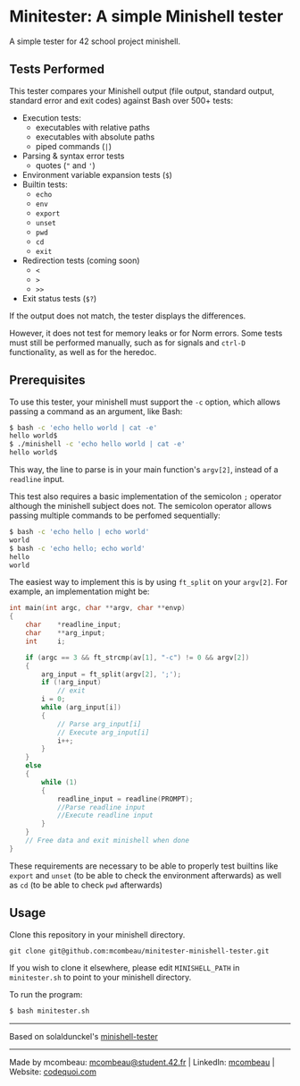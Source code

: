 # Minitester: A simple Minishell tester
A simple tester for 42 school project minishell.

## Tests Performed

This tester compares your Minishell output (file output, standard output, standard error and exit codes) against Bash over 500+ tests:

* Execution tests:
	* executables with relative paths
	* executables with absolute paths
	* piped commands (`|`)
* Parsing & syntax error tests
	* quotes (`"` and `'`)
* Environment variable expansion tests (`$`)
* Builtin tests:
	* `echo`
	* `env`
	* `export`
	* `unset`
	* `pwd`
	* `cd`
	* `exit`
* Redirection tests (coming soon)
	* `<`
	* `>`
	* `>>`
* Exit status tests (`$?`)

If the output does not match, the tester displays the differences.

However, it does not test for memory leaks or for Norm errors. Some tests must still be performed manually, such as for signals and `ctrl-D` functionality, as well as for the heredoc.

## Prerequisites

To use this tester, your minishell must support the `-c` option, which allows passing a command as an argument, like Bash:

```bash
$ bash -c 'echo hello world | cat -e'
hello world$
$ ./minishell -c 'echo hello world | cat -e'
hello world$
```

This way, the line to parse is in your main function's `argv[2]`, instead of a `readline` input.

This test also requires a basic implementation of the semicolon `;` operator although the minishell subject does not. The semicolon operator allows passing multiple commands to be perfomed sequentially:

```Bash
$ bash -c 'echo hello | echo world'
world
$ bash -c 'echo hello; echo world'
hello
world
```

The easiest way to implement this is by using `ft_split` on your `argv[2]`. For example, an implementation might be:

```C
int	main(int argc, char **argv, char **envp)
{
	char	*readline_input;
	char	**arg_input;
	int		i;

	if (argc == 3 && ft_strcmp(av[1], "-c") != 0 && argv[2])
	{
		arg_input = ft_split(argv[2], ';');
		if (!arg_input)
			// exit
		i = 0;
		while (arg_input[i])
		{
			// Parse arg_input[i]
			// Execute arg_input[i]
			i++;
		}
	}
	else
	{
		while (1)
		{
			readline_input = readline(PROMPT);
			//Parse readline input
			//Execute readline input
		}
	}
	// Free data and exit minishell when done
}
```

These requirements are necessary to be able to properly test builtins like `export` and `unset` (to be able to check the environment afterwards) as well as `cd` (to be able to check `pwd` afterwards)

## Usage

Clone this repository in your minishell directory.

```
git clone git@github.com:mcombeau/minitester-minishell-tester.git
```

If you wish to clone it elsewhere, please edit `MINISHELL_PATH` in `minitester.sh` to point to your minishell directory.

To run the program:

```bash
$ bash minitester.sh
```

---

Based on solaldunckel's [minishell-tester](https://github.com/solaldunckel/minishell-tester)

---
Made by mcombeau: mcombeau@student.42.fr | LinkedIn: [mcombeau](https://www.linkedin.com/in/mia-combeau-86653420b/) | Website: [codequoi.com](https://www.codequoi.com)
